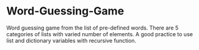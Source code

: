# Word-Guessing-Game

Word guessing game from the list of pre-defined words. There are 5 categories of lists with varied number of elements.
A good practice to use list and dictionary variables with recursive function.
